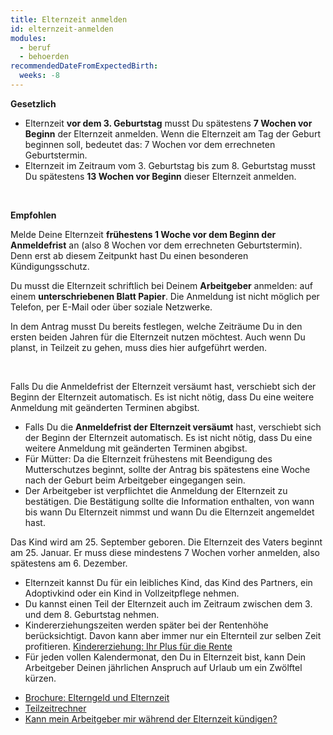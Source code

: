```yaml
---
title: Elternzeit anmelden
id: elternzeit-anmelden
modules:
  - beruf
  - behoerden
recommendedDateFromExpectedBirth:
  weeks: -8
---
```


<bmfsfj-todo-extension-panel title="Wann?" icon="calendar-check" open>

**Gesetzlich**

* Elternzeit **vor dem 3. Geburtstag** musst Du spätestens **7 Wochen vor Beginn** der Elternzeit anmelden. Wenn die Elternzeit am Tag der Geburt beginnen soll, bedeutet das: 7 Wochen vor dem errechneten Geburtstermin. 
* Elternzeit im Zeitraum vom 3. Geburtstag bis zum 8. Geburtstag musst Du spätestens **13 Wochen vor Beginn** dieser Elternzeit anmelden.

<br>

**Empfohlen**

Melde Deine Elternzeit **frühestens 1 Woche vor dem Beginn der Anmeldefrist** an (also 8 Wochen vor dem errechneten Geburtstermin). Denn erst ab diesem Zeitpunkt hast Du einen besonderen Kündigungsschutz.

</bmfsfj-todo-extension-panel>

<bmfsfj-todo-extension-panel title="Wer?" icon="user" open>
<bmfsfj-todo-assignees></bmfsfj-todo-assignees>
</bmfsfj-todo-extension-panel>

<bmfsfj-todo-extension-panel title="Anlaufstelle" icon="map-marked-alt" open>

Du musst die Elternzeit schriftlich bei Deinem **Arbeitgeber** anmelden: auf einem **unterschriebenen Blatt Papier**. Die Anmeldung ist nicht möglich per Telefon, per E-Mail oder über soziale Netzwerke.

</bmfsfj-todo-extension-panel>

<bmfsfj-todo-extension-panel title="Info" icon="info-circle">

In dem Antrag musst Du bereits festlegen, welche Zeiträume Du in den ersten beiden Jahren für die Elternzeit nutzen möchtest. Auch wenn Du planst, in Teilzeit zu gehen, muss dies hier aufgeführt werden.

<br>

Falls Du die Anmeldefrist der Elternzeit versäumt hast, verschiebt sich der Beginn der Elternzeit automatisch. Es ist nicht nötig, dass Du eine weitere Anmeldung mit geänderten Terminen abgibst.

</bmfsfj-todo-extension-panel>

<bmfsfj-todo-extension-panel title="Tipps" icon="info-circle">

* Falls Du die **Anmeldefrist der Elternzeit versäumt** hast, verschiebt sich der Beginn der Elternzeit automatisch. Es ist nicht nötig, dass Du eine weitere Anmeldung mit geänderten Terminen abgibst.
* Für Mütter: Da die Elternzeit frühestens mit Beendigung des Mutterschutzes beginnt, sollte der Antrag bis spätestens eine Woche nach der Geburt beim Arbeitgeber eingegangen sein. 
* Der Arbeitgeber ist verpflichtet die Anmeldung der Elternzeit zu bestätigen. Die Bestätigung sollte die Information enthalten, von wann bis wann Du Elternzeit nimmst und wann Du die Elternzeit angemeldet hast.

</bmfsfj-todo-extension-panel>

<bmfsfj-todo-extension-panel title="Beispiel" icon="hands-helping">

Das Kind wird am 25. September geboren. Die Elternzeit des Vaters beginnt am 25. Januar. Er muss diese mindestens 7 Wochen vorher anmelden, also spätestens am 6. Dezember.

</bmfsfj-todo-extension-panel>

<bmfsfj-todo-extension-panel title="Interesannte Fakten" icon="lightbulb">

* Elternzeit kannst Du für ein leibliches Kind, das Kind des Partners, ein Adoptivkind oder ein Kind in Vollzeitpflege nehmen.
* Du kannst einen Teil der Elternzeit auch im Zeitraum zwischen dem 3. und dem 8. Geburtstag nehmen.
* Kindererziehungszeiten werden später bei der Rentenhöhe berücksichtigt. Davon kann aber immer nur ein Elternteil zur selben Zeit profitieren. [Kindererziehung: Ihr Plus für die Rente](https://www.deutsche-rentenversicherung.de/DRV/DE/Rente/Familie-und-Kinder/Kindererziehung/kindererziehung_node.html)
* Für jeden vollen Kalendermonat, den Du in Elternzeit bist, kann Dein Arbeitgeber Deinen jährlichen Anspruch auf Urlaub um ein Zwölftel kürzen.


</bmfsfj-todo-extension-panel>

<bmfsfj-todo-extension-panel title="Weiterführende Informationen" icon="external-link-alt">

* [Brochure: Elterngeld und Elternzeit](https://www.bmfsfj.de/resource/blob/185424/4f4dfe65785c7c84a45c3011dcf555bf/elterngeld-und-elternzeit-24-auflage-data.pdf)
* [Teilzeitrechner](https://www.bmas.de/static/Teilzeit-Netto-Rechner/index.html)
* [Kann mein Arbeitgeber mir während der Elternzeit kündigen?](https://familienportal.de/familienportal/familienleistungen/elternzeit/faq/kann-mein-arbeitgeber-mir-waehrend-der-elternzeit-kuendigen--124814)

</bmfsfj-todo-extension-panel>
